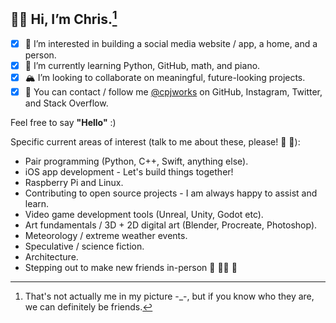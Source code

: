 ## 🐻‍❄️ Hi, I’m **Chris**.[^1]
- [x] 🎨 I’m interested in building a social media website / app, a home, and a person.
- [x] 🎒 I’m currently learning Python, GitHub, math, and piano.
- [x] 🏔 I’m looking to collaborate on meaningful, future-looking projects.
- [x] 🚠 You can contact / follow me [@cpjworks](https://linktr.ee/cpjworks) on GitHub, Instagram, Twitter, and Stack Overflow.<br>

Feel free to say **"Hello"** :)

Specific current areas of interest (talk to me about these, please! 📗 🐛):
- Pair programming (Python, C++, Swift, anything else).
- iOS app development - Let's build things together!
- Raspberry Pi and Linux.
- Contributing to open source projects - I am always happy to assist and learn.
- Video game development tools (Unreal, Unity, Godot etc).
- Art fundamentals / 3D + 2D digital art (Blender, Procreate, Photoshop).
- Meteorology / extreme weather events.
- Speculative / science fiction.
- Architecture.
- Stepping out to make new friends in-person 🐌 🥡🧃 🐢


[^1]: That's not actually me in my picture -_-, but if you know who they are, we can definitely be friends.

<!---
cpjworks/cpjworks is a ✨ special ✨ repository because its `README.md` (this file) appears on your GitHub profile.
You can click the Preview link to take a look at your changes.
--->
